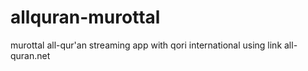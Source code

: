 # allquran-murottal
murottal all-qur'an streaming app with qori international using link all-quran.net

